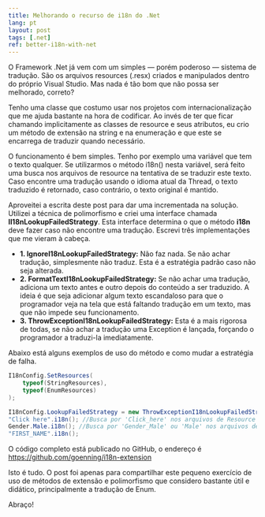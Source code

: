 ```yaml
---
title: Melhorando o recurso de i18n do .Net
lang: pt
layout: post
tags: [.net]
ref: better-i18n-with-net
---
```


O Framework .Net já vem com um simples — porém poderoso — sistema de tradução. São os arquivos resources (.resx) criados e manipulados dentro do próprio Visual Studio. Mas nada é tão bom que não possa ser melhorado, correto?

Tenho uma classe que costumo usar nos projetos com internacionalização que me ajuda bastante na hora de codificar. Ao invés de ter que ficar chamando implicitamente as classes de resource e seus atributos, eu crio um método de extensão na string e na enumeração e que este se encarrega de traduzir quando necessário.

O funcionamento é bem simples. Tenho por exemplo uma variável que tem o texto qualquer. Se utilizarmos o método i18n() nesta variável, será feito uma busca nos arquivos de resource na tentativa de se traduzir este texto. Caso encontre uma tradução usando o idioma atual da Thread, o texto traduzido é retornado, caso contrário, o texto original é mantido. 

Aproveitei a escrita deste post para dar uma incrementada na solução. Utilizei a técnica de polimorfismo e criei uma interface chamada **II18nLookupFailedStrategy**. Esta interface determina o que o método **i18n** deve fazer caso não encontre uma tradução. Escrevi três implementações que me vieram à cabeça.

  * **1. IgnoreI18nLookupFailedStrategy:** Não faz nada. Se não achar tradução, simplesmente não traduz. Esta é a estratégia padrão caso não seja alterada.
  * **2. FormatTextI18nLookupFailedStrategy:** Se não achar uma tradução, adiciona um texto antes e outro depois do conteúdo a ser traduzido. A ideia é que seja adicionar algum texto escandaloso para que o programador veja na tela que está faltando tradução em um texto, mas que não impede seu funcionamento.
  * **3. ThrowExceptionI18nLookupFailedStrategy:** Esta é a mais rigorosa de todas, se não achar a tradução uma Exception é lançada, forçando o programador a traduzi-la imediatamente.

Abaixo está alguns exemplos de uso do método e como mudar a estratégia de falha.

~~~csharp
I18nConfig.SetResources(
    typeof(StringResources), 
    typeof(EnumResources)
);

I18nConfig.LookupFailedStrategy = new ThrowExceptionI18nLookupFailedStrategy();
"Click here".i18n(); //Busca por 'Click_here' nos arquivos de Resource
Gender.Male.i18n(); //Busca por 'Gender_Male' ou 'Male' nos arquivos de Resource
"FIRST_NAME".i18n();
~~~

O código completo está publicado no GitHub, o endereço é <https://github.com/goenning/i18n-extension>

Isto é tudo. O post foi apenas para compartilhar este pequeno exercício de uso de métodos de extensão e polimorfismo que considero bastante útil e didático, principalmente a tradução de Enum.

Abraço!